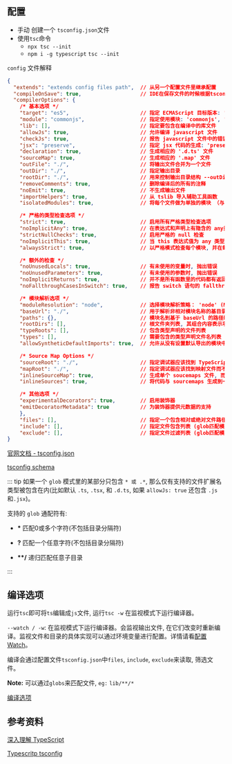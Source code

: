 ## 配置

- 手动 创建一个 `tsconfig.json`文件
- 使用`tsc`命令
  - `npx tsc --init` 
  - `npm i -g typescript`  `tsc --init`

`config` 文件解释

```json
{
  "extends": "extends config files path",  // 从另一个配置文件里继承配置
  "compileOnSave": true,                   // IDE在保存文件的时候根据tsconfig.json重新生成文件。
  "compilerOptions": {
    /* 基本选项 */
    "target": "es5",                       // 指定 ECMAScript 目标版本: 'ES3' (default), 'ES5', 'ES2015', 'ES2016', 'ES2017', or 'ESNEXT'
    "module": "commonjs",                  // 指定使用模块: 'commonjs', 'amd', 'system', 'umd' or 'es2015'
    "lib": [],                             // 指定要包含在编译中的库文件
    "allowJs": true,                       // 允许编译 javascript 文件
    "checkJs": true,                       // 报告 javascript 文件中的错误
    "jsx": "preserve",                     // 指定 jsx 代码的生成: 'preserve', 'react-native', or 'react'
    "declaration": true,                   // 生成相应的 '.d.ts' 文件
    "sourceMap": true,                     // 生成相应的 '.map' 文件
    "outFile": "./",                       // 将输出文件合并为一个文件
    "outDir": "./",                        // 指定输出目录
    "rootDir": "./",                       // 用来控制输出目录结构 --outDir.
    "removeComments": true,                // 删除编译后的所有的注释
    "noEmit": true,                        // 不生成输出文件
    "importHelpers": true,                 // 从 tslib 导入辅助工具函数
    "isolatedModules": true,               // 将每个文件做为单独的模块 （与 'ts.transpileModule' 类似）.

    /* 严格的类型检查选项 */
    "strict": true,                        // 启用所有严格类型检查选项
    "noImplicitAny": true,                 // 在表达式和声明上有隐含的 any类型时报错
    "strictNullChecks": true,              // 启用严格的 null 检查
    "noImplicitThis": true,                // 当 this 表达式值为 any 类型的时候, 生成一个错误
    "alwaysStrict": true,                  // 以严格模式检查每个模块, 并在每个文件里加入 'use strict'

    /* 额外的检查 */
    "noUnusedLocals": true,                // 有未使用的变量时, 抛出错误
    "noUnusedParameters": true,            // 有未使用的参数时, 抛出错误
    "noImplicitReturns": true,             // 并不是所有函数里的代码都有返回值时, 抛出错误
    "noFallthroughCasesInSwitch": true,    // 报告 switch 语句的 fallthrough 错误。（即, 不允许 switch 的 case 语句贯穿）

    /* 模块解析选项 */
    "moduleResolution": "node",            // 选择模块解析策略： 'node' (Node.js) or 'classic' (TypeScript pre-1.6)
    "baseUrl": "./",                       // 用于解析非相对模块名称的基目录
    "paths": {},                           // 模块名到基于 baseUrl 的路径映射的列表
    "rootDirs": [],                        // 根文件夹列表, 其组合内容表示项目运行时的结构内容
    "typeRoots": [],                       // 包含类型声明的文件列表
    "types": [],                           // 需要包含的类型声明文件名列表
    "allowSyntheticDefaultImports": true,  // 允许从没有设置默认导出的模块中默认导入。

    /* Source Map Options */
    "sourceRoot": "./",                    // 指定调试器应该找到 TypeScript 文件而不是源文件的位置
    "mapRoot": "./",                       // 指定调试器应该找到映射文件而不是生成文件的位置
    "inlineSourceMap": true,               // 生成单个 soucemaps 文件, 而不是将 sourcemaps 生成不同的文件
    "inlineSources": true,                 // 将代码与 sourcemaps 生成到一个文件中, 要求同时设置了 --inlineSourceMap 或 --sourceMap 属性

    /* 其他选项 */
    "experimentalDecorators": true,        // 启用装饰器
    "emitDecoratorMetadata": true          // 为装饰器提供元数据的支持
	},
	"files": [],                           // 指定一个包含相对或绝对文件路径的列表
	"include": [],                         // 指定文件包含列表 (glob匹配模式)
	"exclude": [],                         // 指定文件过滤列表 (glob匹配模式)
}
```

[官网文档 - tsconfig.json](http://www.tslang.cn/docs/handbook/tsconfig-json.html)

[tsconfig schema](http://json.schemastore.org/tsconfig)

::: tip
如果一个 `glob` 模式里的某部分只包含 `* 或 .*`, 那么仅有支持的文件扩展名类型被包含在内(比如默认 `.ts`, `.tsx`, 和 `.d.ts`, 如果 `allowJs: true` 还包含 `.js` 和`.jsx`)。

支持的 `glob` 通配符有: 

- **\*** 匹配0或多个字符(不包括目录分隔符)

- **?** 匹配一个任意字符(不包括目录分隔符)

- **\*\*/** 递归匹配任意子目录

:::

## 编译选项

运行`tsc`即可将`ts`编辑成`js`文件, 运行`tsc -w` 在监视模式下运行编译器。

`--watch / -w`: 在监视模式下运行编译器。会监视输出文件, 在它们改变时重新编译。监视文件和目录的具体实现可以通过环境变量进行配置。详情请看[配置 Watch](http://www.tslang.cn/docs/handbook/configuring-watch.html)。

编译会通过配置文件`tsconfig.json`中`files`, `include`, `exclude`来读取, 筛选文件。

**Note:** 可以通过`globs`来匹配文件, `eg:` `lib/**/*`

[编译选项](http://www.tslang.cn/docs/handbook/compiler-options.html)

## 参考资料

[深入理解 TypeScript](https://jkchao.github.io/typescript-book-chinese/)

[Typescritp tsconfig](https://www.typescriptlang.org/tsconfig)